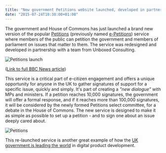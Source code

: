 ```yaml
---
title: "New government Petitions website launched, developed in partnership with Unboxed Consulting"
date: "2015-07-24T10:38:00+01:00"
---
```


<p>The government and House of Commons has just launched a brand new version of the popular <a href="https://petition.parliament.uk">Petitions</a> (previously named <a href="../project-stories/e-petitions">e-Petitions</a>) service where members of the public can petition the government and members of parliament on issues that matter to them. The service was redesigned and developed in partnership with a team from Unboxed Consulting. </p>

<p><img src="http://bit.ly/1Iat6PV" alt="Petitions launch"></p>

<p>(<a href="http://www.bbc.co.uk/news/uk-politics-33599604">Link to full BBC News article</a>)</p>

<p>This service is a critical part of e-citizen engagement and offers a unique opportunity for anyone in the UK to gather signatures of support for a specific issue, quickly and simply. It&#39;s part of creating a <i>&quot;new dialogue&quot;</i> with MPs and ministers. If a petition reaches 10,000 signatures, the government will offer a formal response, and if it reaches more than 100,000 signatures, it will be considered by the newly formed Petitions select committee, for a debate in the House of Commons. The new service is designed to make it as simple as possible to set up a petition - and to sign one about an issue deeply cared about.</p>

<p><img src="http://bit.ly/1MhF54k" alt="Petitions"></p>

<p>This re-launched service is another great example of how the <a href="why-plcs-are-looking-to-government-for-digital-inspiration">UK government is leading the world</a> in digital product development.</p>
